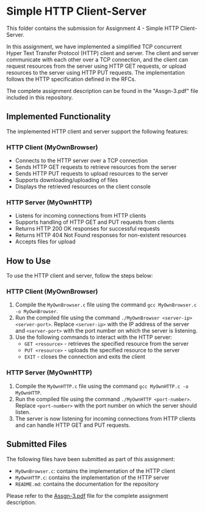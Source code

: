 # Simple HTTP Client-Server

This folder contains the submission for Assignment 4 - Simple HTTP Client-Server.

In this assignment, we have implemented a simplified TCP concurrent Hyper Text Transfer Protocol (HTTP) client and server. The client and server communicate with each other over a TCP connection, and the client can request resources from the server using HTTP GET requests, or upload resources to the server using HTTP PUT requests. The implementation follows the HTTP specification defined in the RFCs.

The complete assignment description can be found in the "Assgn-3.pdf" file included in this repository.

## Implemented Functionality

The implemented HTTP client and server support the following features:

### HTTP Client (MyOwnBrowser)

- Connects to the HTTP server over a TCP connection
- Sends HTTP GET requests to retrieve resources from the server
- Sends HTTP PUT requests to upload resources to the server
- Supports downloading/uploading of files
- Displays the retrieved resources on the client console

### HTTP Server (MyOwnHTTP)

- Listens for incoming connections from HTTP clients
- Supports handling of HTTP GET and PUT requests from clients
- Returns HTTP 200 OK responses for successful requests
- Returns HTTP 404 Not Found responses for non-existent resources
- Accepts files for upload

## How to Use

To use the HTTP client and server, follow the steps below:

### HTTP Client (MyOwnBrowser)

1. Compile the `MyOwnBrowser.c` file using the command `gcc MyOwnBrowser.c -o MyOwnBrowser`.
2. Run the compiled file using the command `./MyOwnBrowser <server-ip> <server-port>`.
   Replace `<server-ip>` with the IP address of the server and `<server-port>` with the port number on which the server is listening.
3. Use the following commands to interact with the HTTP server:
   - `GET <resource>` - retrieves the specified resource from the server
   - `PUT <resource>` - uploads the specified resource to the server
   - `EXIT` - closes the connection and exits the client

### HTTP Server (MyOwnHTTP)

1. Compile the `MyOwnHTTP.c` file using the command `gcc MyOwnHTTP.c -o MyOwnHTTP`.
2. Run the compiled file using the command `./MyOwnHTTP <port-number>`.
   Replace `<port-number>` with the port number on which the server should listen.
3. The server is now listening for incoming connections from HTTP clients and can handle HTTP GET and PUT requests.

## Submitted Files

The following files have been submitted as part of this assignment:

- `MyOwnBrowser.c`: contains the implementation of the HTTP client
- `MyOwnHTTP.c`: contains the implementation of the HTTP server
- `README.md`: contains the documentation for the repository

Please refer to the [Assgn-3.pdf](Assgn-3.pdf) file for the complete assignment description.